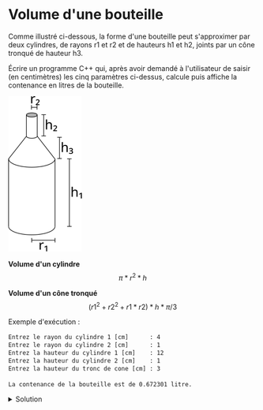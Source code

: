 # Volume d'une bouteille 

Comme illustré ci-dessous, la forme d'une bouteille peut s'approximer par deux cylindres, de rayons r1 et r2 et de hauteurs h1 et h2, joints par un cône tronqué de hauteur h3.

Écrire un programme C++ qui, après avoir demandé à l'utilisateur de saisir (en centimètres) les cinq paramètres ci-dessus, calcule puis affiche la contenance en litres de la bouteille.

![bouteille](fig/03-10_bouteille.svg)

**Volume d'un cylindre**
$$\pi * r^2 * h$$

**Volume d'un cône tronqué**
$$(r1^2 + r2^2 + r1 * r2) * h * \pi / 3$$

Exemple d'exécution :
~~~
Entrez le rayon du cylindre 1 [cm]      : 4
Entrez le rayon du cylindre 2 [cm]      : 1
Entrez la hauteur du cylindre 1 [cm]    : 12
Entrez la hauteur du cylindre 2 [cm]    : 1
Entrez la hauteur du tronc de cone [cm] : 3

La contenance de la bouteille est de 0.672301 litre.
~~~

<details>
<summary>Solution</summary>

~~~cpp
#include <iostream> // std::cout, std::cin, std::endl
#include <numbers>  // std::numbers::pi

using namespace std;

int main() {
   using std::numbers::pi; // permet d'écrire pi plutôt que std::numbers::pi

   const double cm3_en_litre = 1E-3; // 1 litre = 1000 cm3

   double r1, h1, // rayon [cm] et hauteur [cm] du cylindre 1
          r2, h2, // rayon [cm] et hauteur [cm] du cylindre 2
          h3;     // hauteur [cm] du tronc de cône

   // Saisies utilisateur (supposées correctes)
   cout << "Entrez le rayon du cylindre 1 [cm]      : ";
   cin >> r1;
   cout << "Entrez le rayon du cylindre 2 [cm]      : ";
   cin >> r2;
   cout << "Entrez la hauteur du cylindre 1 [cm]    : ";
   cin >> h1;
   cout << "Entrez la hauteur du cylindre 2 [cm]    : ";
   cin >> h2;
   cout << "Entrez la hauteur du tronc de cone [cm] : ";
   cin >> h3;

   // Calculs des divers volumes [cm3] et du volume total [litre]
   const double volume_cylindre_1 = pi * r1 * r1 * h1;
   const double volume_cylindre_2 = pi * r2 * r2 * h2;
   const double volume_cone       = pi * (r1 * r1 + r1 * r2 + r2 * r2) * h3 / 3;

   const double volume_total = (volume_cylindre_1 + volume_cylindre_2 + volume_cone) * cm3_en_litre;

   // Affichage du résultat
   cout << "\nLa contenance de la bouteille est de "
        << volume_total << " litre"
        << (volume_total < 2 ? "" : "s") << "." << endl;
}
~~~
   
   



</details>
